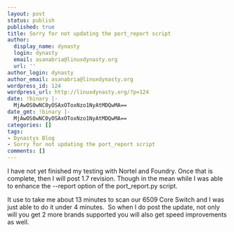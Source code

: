 ```yaml
---
layout: post
status: publish
published: true
title: Sorry for not updating the port_report script
author:
  display_name: dynasty
  login: dynasty
  email: asanabria@linuxdynasty.org
  url: ''
author_login: dynasty
author_email: asanabria@linuxdynasty.org
wordpress_id: 124
wordpress_url: http://linuxdynasty.org/?p=124
date: !binary |-
  MjAwOS0wNC0yOSAxOToxNzo1NyAtMDQwMA==
date_gmt: !binary |-
  MjAwOS0wNC0yOSAxOToxNzo1NyAtMDQwMA==
categories: []
tags:
- Dynastys Blog
- Sorry for not updating the port_report script
comments: []
---
```

<p>I have not yet finished my testing with Nortel and Foundry. Once that is complete, then I will post 1.7 revision. Though in the mean while I was able to enhance the --report option of the port_report.py script.</p>
<p>It use to take me about 13 minutes to scan our 6509 Core Switch and I was just able to do it under 4 minutes.  So when I do post the update, not only will you get 2 more brands supported you will also get speed improvements as well. </p>
